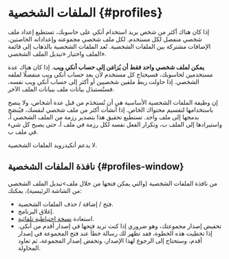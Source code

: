 # الملفات الشخصية {#profiles}

إذا كان هناك أكثر من شخص يريد استخدام أنكي على حاسوبك، تستطيع إعداد ملف شخصي منفصل
لكل مستخدم. لكل ملف شخصي مجموعته وإعداداته الخاصتين. الإضافات مشتركة بين الملفات الشخصية.
تُعد الملفات الشخصية بالذهاب إلى قائمة الملف واختيار «تبديل الملف الشخصي».

**يمكن لملف شخصي واحد فقط أن يُزامَن إلى حساب أنكي ويب**.
إذا كان هناك عدة مستخدمين لحاسوبك، فسيحتاج كل مستخدم لأن يعد حساب أنكي ويب منفصلًا
لملفه الشخصي. إذا حاولت ربط ملفين شخصيين أو أكثر إلى حساب أنكي ويب نفسه، فستُستبدَل بيانات ملف ببيانات الملف الآخر.

إن وظيفة الملفات الشخصية الأساسية هي أن تُستخدَم من قبل عدة أشخاص، ولا ينصح باستخدامها
لتقسيم محتواك الخاص.
إذا أنشأت أكثر من ملف شخصي لنفسك، فيُنصَح بدمجها إلى ملف واحد. تستطيع تحقيق هذا
بتصدير رزمة من الملف الشخصي أ، واستيرادها إلى الملف ب، وتكرار الفعل نفسه لكل رزمة في ملف أ،
حتى يصبح كل شيء في ملف ب.

لا يدعم أنكيدرويد الملفات الشخصية.

## نافذة الملفات الشخصية {#profiles-window}

من نافذة الملفات الشخصية (والتي يمكن فتحها من خلال ملف>تبديل الملف الشخصي من الشاشة الرئيسية)، يمكنك:
- فتح / إضافة / حذف الملفات الشخصية.
- إغلاق البرنامج.
- استعادة [نسخة احتياطية تلقائية](./files.md#backups).
- تخفيض إصدار مجموعتك، وهو ضروري إذا كنت تريد فتحها في إصدار أقدم من أنكي.
  إذا تخطيت هذه الخطوة، فقد تظهر لك رسالة خطأ عند فتح المجموعة في إصدار أقدم،
  وستحتاج إلى الرجوع لهذا الإصدار، وتخفض إصدار المجموعة، ثم تعاود المحاولة.
